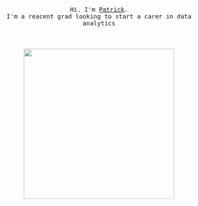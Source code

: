 <p align="center">
  <br>
  <br>
  <br>
  <samp>Hi. I'm <a href="https://www.linkedin.com/in/patrick-mcalinden/">Patrick</a>.<br> I'm a reacent grad looking to start a carer in data analytics</samp>
  <br>
  <br>
  <br>
  <br>
  <img src="https://media-s3-us-east-1.ceros.com/fatherly/images/2021/01/20/71e76813c5d8770e11cd4882450d2aba/04-luckysiderun-nobox.gif" width="350" />
</p>
